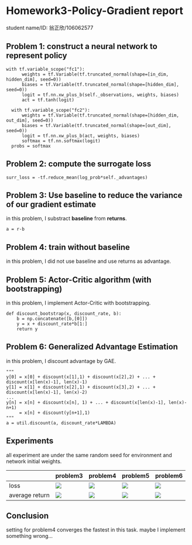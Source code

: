 # Homework3-Policy-Gradient report
student name/ID: 翁正欣/106062577
## Problem 1: construct a neural network to represent policy
```
with tf.variable_scope("fc1"):
      weights = tf.Variable(tf.truncated_normal(shape=[in_dim, hidden_dim], seed=0))
      biases = tf.Variable(tf.truncated_normal(shape=[hidden_dim], seed=0))
      logit = tf.nn.xw_plus_b(self._observations, weights, biases)
      act = tf.tanh(logit)

  with tf.variable_scope("fc2"):
      weights = tf.Variable(tf.truncated_normal(shape=[hidden_dim, out_dim], seed=0))
      biases = tf.Variable(tf.truncated_normal(shape=[out_dim], seed=0))
      logit = tf.nn.xw_plus_b(act, weights, biases)
      softmax = tf.nn.softmax(logit)
  probs = softmax
```
## Problem 2: compute the surrogate loss
```
surr_loss = -tf.reduce_mean(log_prob*self._advantages)
```
## Problem 3: Use baseline to reduce the variance of our gradient estimate
in this problem, I substract **baseline** from **returns**.
```
a = r-b
```
## Problem 4: train without baseline
in this problem, I did not use baseline and use returns as advantage.
## Problem 5: Actor-Critic algorithm (with bootstrapping)
in this problem, I implement Actor-Critic with bootstrapping.
```
def discount_bootstrap(x, discount_rate, b):
    b = np.concatenate([b,[0]])
    y = x + discount_rate*b[1:]
    return y
```
## Problem 6: Generalized Advantage Estimation
in this problem, I discount advantage by GAE.
```
"""
y[0] = x[0] + discount(x[1],1) + discount(x[2],2) + ... + discount(x[len(x)-1], len(x)-1)
y[1] = x[1] + discount(x[2],1) + discount(x[3],2) + ... + discount(x[len(x)-1], len(x)-2)
...
y[n] = x[n] + discount(x[n], 1) + ... + discount(x[len(x)-1], len(x)-n+1)
     = x[n] + discount(y[n+1],1)
"""
a = util.discount(a, discount_rate*LAMBDA)
```
## Experiments
all experiment are under the same random seed for environment and network initial weights.

|   |problem3|problem4|problem5|problem6|
|---|---|---|---|---|
|loss|![](https://i.imgur.com/F1hzpO2.png)|![](https://i.imgur.com/DDDN8qn.png)|![](https://i.imgur.com/Qw1bNwv.png)|![](https://i.imgur.com/TcYEveS.png)|
|average return|![](https://i.imgur.com/CIgBDGx.png)|![](https://i.imgur.com/aJuHqco.png)|![](https://i.imgur.com/SY5MnRO.png)|![](https://i.imgur.com/v02OZ37.png)||

## Conclusion
setting for problem4 converges the fastest in this task. maybe I implement something wrong...
